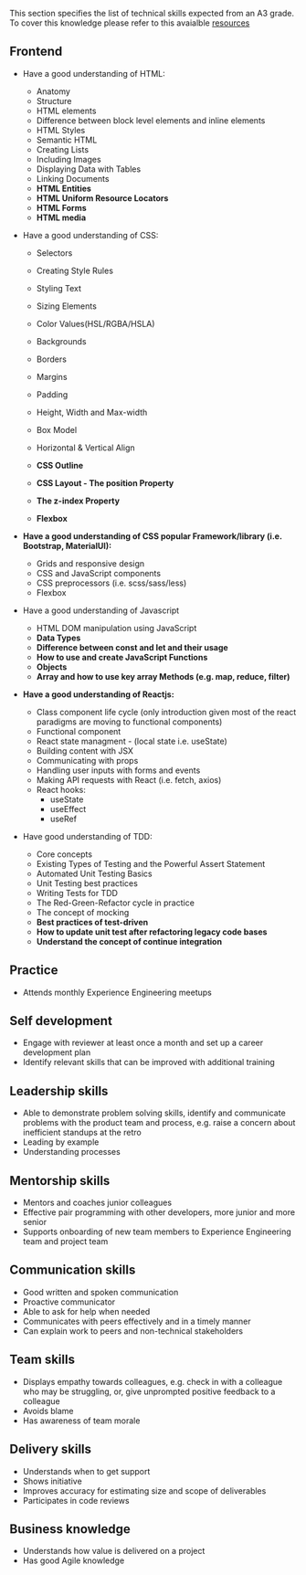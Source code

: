 This section specifies the list of technical skills expected from an A3 grade. To cover this knowledge please refer to this avaialble [resources](https://github.com/Capgemini/grade-ladder-fullstack#a3)

## Frontend
- Have a good understanding of HTML:
  - Anatomy
  - Structure
  - HTML elements
  - Difference between block level elements and inline elements
  - HTML Styles
  - Semantic HTML
  - Creating Lists
  - Including Images
  - Displaying Data with Tables
  - Linking Documents
  - **HTML Entities**
  - **HTML Uniform Resource Locators**
  - **HTML Forms**
  - **HTML media**
  

- Have a good understanding of CSS:
  - Selectors
  - Creating Style Rules
  - Styling Text
  - Sizing Elements
  - Color Values(HSL/RGBA/HSLA) 
  - Backgrounds
  - Borders
  - Margins
  - Padding
  - Height, Width and Max-width
  - Box Model
  - Horizontal & Vertical Align
  - **CSS Outline**
  - **CSS Layout - The position Property**
  - **The z-index Property**

  - **Flexbox** 

- **Have a good understanding of CSS popular Framework/library (i.e. Bootstrap, MaterialUI):**
  - Grids and responsive design
  - CSS and JavaScript components
  - CSS preprocessors (i.e. scss/sass/less)
  - Flexbox

- Have a good understanding of Javascript
  - HTML DOM manipulation using JavaScript
  - **Data Types**
  - **Difference between const and let and their usage**
  - **How to use and create JavaScript Functions**
  - **Objects**
  - **Array and how to use key array Methods (e.g. map, reduce, filter)**

- **Have a good understanding of Reactjs:**
  - Class component life cycle (only introduction given most of the react paradigms are moving to functional components)
  - Functional component
  - React state managment - (local state i.e. useState)
  - Building content with JSX
  - Communicating with props
  - Handling user inputs with forms and events
  - Making API requests with React (i.e. fetch, axios)
  - React hooks:
    - useState
    - useEffect
    - useRef

- Have good understanding of TDD:
  - Core concepts
  - Existing Types of Testing and the Powerful Assert Statement
  - Automated Unit Testing Basics
  - Unit Testing best practices
  - Writing Tests for TDD
  - The Red-Green-Refactor cycle in practice
  - The concept of mocking
  - **Best practices of test-driven**
  - **How to update unit test after refactoring legacy code bases**
  - **Understand the concept of continue integration**


## Practice
- Attends monthly Experience Engineering meetups

## Self development
- Engage with reviewer at least once a month and set up a career development plan
- Identify relevant skills that can be improved with additional training

## Leadership skills
- Able to demonstrate problem solving skills, identify and communicate problems with the product team and process, e.g. raise a concern about inefficient standups at the retro
- Leading by example
- Understanding processes

## Mentorship skills
- Mentors and coaches junior colleagues
- Effective pair programming with other developers, more junior and more senior
- Supports onboarding of new team members to Experience Engineering team and project team

## Communication skills
- Good written and spoken communication
- Proactive communicator
- Able to ask for help when needed
- Communicates with peers effectively and in a timely manner
- Can explain work to peers and non-technical stakeholders

## Team skills
- Displays empathy towards colleagues, e.g. check in with a colleague who may be struggling, or, give unprompted positive feedback to a colleague
- Avoids blame
- Has awareness of team morale

## Delivery skills
- Understands when to get support
- Shows initiative
- Improves accuracy for estimating size and scope of deliverables
- Participates in code reviews

## Business knowledge
- Understands how value is delivered on a project
- Has good Agile knowledge

